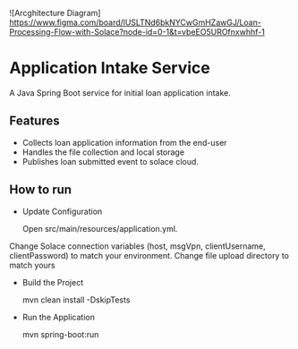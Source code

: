 ![Arcghitecture Diagram] https://www.figma.com/board/lUSLTNd6bkNYCwGmHZawGJ/Loan-Processing-Flow-with-Solace?node-id=0-1&t=vbeEO5UROfnxwhhf-1


# Application Intake Service

A Java Spring Boot service for initial loan application intake.


## Features
- Collects loan application information from the end-user
- Handles the file collection and local storage
- Publishes loan submitted event to solace cloud.

## How to run
- Update Configuration

  Open src/main/resources/application.yml.

Change Solace connection variables (host, msgVpn, clientUsername, clientPassword) to match your environment.
Change file upload directory to match yours

 - Build the Project

   mvn clean install -DskipTests


 - Run the Application

   mvn spring-boot:run
